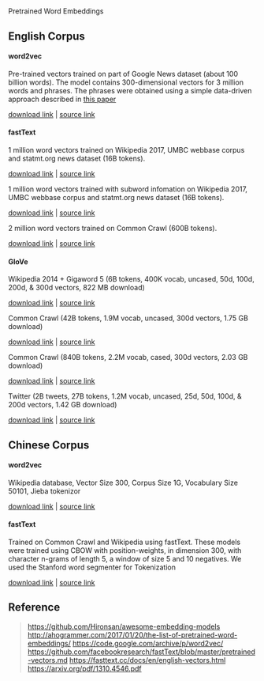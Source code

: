 #
Pretrained Word Embeddings


## English Corpus

#### word2vec

Pre-trained vectors trained on part of Google News dataset (about 100 billion words). The model contains 300-dimensional vectors for 3 million words and phrases. The phrases were obtained using a simple data-driven approach described in [this paper](http://arxiv.org/pdf/1310.4546.pdf)

[download link](https://drive.google.com/file/d/0B7XkCwpI5KDYNlNUTTlSS21pQmM/edit?usp=sharing) | [source link](https://code.google.com/archive/p/word2vec/)

#### fastText

1 million word vectors trained on Wikipedia 2017, UMBC webbase corpus and statmt.org news dataset (16B tokens).

[download link](https://s3-us-west-1.amazonaws.com/fasttext-vectors/wiki-news-300d-1M.vec.zip) | [source link](https://fasttext.cc/docs/en/english-vectors.html)

1 million word vectors trained with subword infomation on Wikipedia 2017, UMBC webbase corpus and statmt.org news dataset (16B tokens).

[download link](https://s3-us-west-1.amazonaws.com/fasttext-vectors/wiki-news-300d-1M-subword.vec.zip) | [source link](https://fasttext.cc/docs/en/english-vectors.html)

2 million word vectors trained on Common Crawl (600B tokens).

[download link](https://s3-us-west-1.amazonaws.com/fasttext-vectors/crawl-300d-2M.vec.zip) | [source link](https://fasttext.cc/docs/en/english-vectors.html)

#### GloVe


Wikipedia 2014 + Gigaword 5 (6B tokens, 400K vocab, uncased, 50d, 100d, 200d, & 300d vectors, 822 MB download)

[download link](http://nlp.stanford.edu/data/glove.6B.zip) | [source link](https://nlp.stanford.edu/projects/glove/)

Common Crawl (42B tokens, 1.9M vocab, uncased, 300d vectors, 1.75 GB download)

[download link](http://nlp.stanford.edu/data/glove.42B.300d.zip) | [source link](https://nlp.stanford.edu/projects/glove/)

Common Crawl (840B tokens, 2.2M vocab, cased, 300d vectors, 2.03 GB download)

[download link](http://nlp.stanford.edu/data/glove.840B.300d.zip) | [source link](https://nlp.stanford.edu/projects/glove/)

Twitter (2B tweets, 27B tokens, 1.2M vocab, uncased, 25d, 50d, 100d, & 200d vectors, 1.42 GB download)

[download link](http://nlp.stanford.edu/data/glove.twitter.27B.zip) | [source link](https://nlp.stanford.edu/projects/glove/)

## Chinese Corpus

#### word2vec

Wikipedia database, Vector Size 300, Corpus Size 1G, Vocabulary Size 50101, Jieba tokenizor

[download link](https://drive.google.com/open?id=0B0ZXk88koS2KNER5UHNDY19pbzQ) | [source link](https://github.com/Kyubyong/wordvectors)

#### fastText

Trained on Common Crawl and Wikipedia using fastText. These models were trained using CBOW with position-weights, in dimension 300, with character n-grams of length 5, a window of size 5 and 10 negatives. We used the Stanford word segmenter for Tokenization

[download link](https://s3-us-west-1.amazonaws.com/fasttext-vectors/word-vectors-v2/cc.zh.300.vec.gz) | [source link](https://fasttext.cc/docs/en/crawl-vectors.html)


## Reference

> https://github.com/Hironsan/awesome-embedding-models
> http://ahogrammer.com/2017/01/20/the-list-of-pretrained-word-embeddings/
> https://code.google.com/archive/p/word2vec/
> https://github.com/facebookresearch/fastText/blob/master/pretrained-vectors.md
> https://fasttext.cc/docs/en/english-vectors.html
> https://arxiv.org/pdf/1310.4546.pdf
